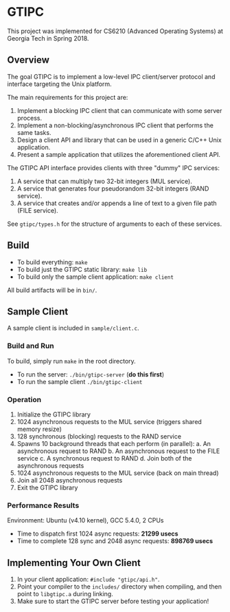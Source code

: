 # GTIPC

This project was implemented for CS6210 (Advanced Operating Systems) at Georgia Tech in Spring 2018.

## Overview

The goal GTIPC is to implement a low-level IPC client/server protocol and interface targeting the Unix platform.

The main requirements for this project are:

1. Implement a blocking IPC client that can communicate with some server process.
2. Implement a non-blocking/asynchronous IPC client that performs the same tasks.
3. Design a client API and library that can be used in a generic C/C++ Unix application.
4. Present a sample application that utilizes the aforementioned client API.

The GTIPC API interface provides clients with three "dummy" IPC services:

1. A service that can multiply two 32-bit integers (MUL service).
2. A service that generates four pseudorandom 32-bit integers (RAND service).
3. A service that creates and/or appends a line of text to a given file path (FILE service).

See `gtipc/types.h` for the structure of arguments to each of these services.

## Build

* To build everything: `make`
* To build just the GTIPC static library: `make lib`
* To build only the sample client application: `make client`

All build artifacts will be in `bin/`.

## Sample Client

A sample client is included in `sample/client.c`.

### Build and Run

To build, simply run `make` in the root directory.

* To run the server: `./bin/gtipc-server` (**do this first**)
* To run the sample client `./bin/gtipc-client`

### Operation

1. Initialize the GTIPC library
2. 1024 asynchronous requests to the MUL service (triggers shared memory resize)
3. 128 synchronous (blocking) requests to the RAND service
4. Spawns 10 background threads that each perform (in parallel):
    a. An asynchronous request to RAND
    b. An asynchronous request to the FILE service
    c. A synchronous request to RAND
    d. Join both of the asynchronous requests
5. 1024 asynchronous requests to the MUL service (back on main thread)
6. Join all 2048 asynchronous requests
7. Exit the GTIPC library

### Performance Results

Environment: Ubuntu (v4.10 kernel), GCC 5.4.0, 2 CPUs

* Time to dispatch first 1024 async requests: **21299 usecs**
* Time to complete 128 sync and 2048 async requests: **898769 usecs**

## Implementing Your Own Client

1. In your client application: `#include "gtipc/api.h"`.
2. Point your compiler to the `includes/` directory when compiling, and then point to `libgtipc.a` during linking.
3. Make sure to start the GTIPC server before testing your application!

